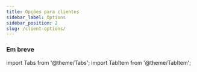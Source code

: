 ```yaml
---
title: Opções para clientes
sidebar_label: Options
sidebar_position: 2
slug: /client-options/
---
```


### Em breve

import Tabs from '@theme/Tabs';
import TabItem from '@theme/TabItem';
<!-- ## Options d'initialisation {#io-factory-options}

### `forceNew` {#forcenew}

Valeur par défaut : `false`

Indique s'il faut créer une nouvelle instance de *Manager*.

Un *Manager* est en charge de la connexion de bas niveau vers le serveur (établie avec le transport HTTP long-polling ou WebSocket). Il gère notamment la logique de reconnexion.

Un *Socket* est l'interface utilisée pour envoyer des événements au serveur et en recevoir. Il appartient à un [*Namespace*](categories/06-Advanced/namespaces.md) donné.

Un même *Manager* peut être rattaché à plusieurs *Sockets*.

Dans l'exemple suivant, un même *Manager* est utilisé pour les 3 *Sockets* (une seule connexion WebSocket) :

```js
const socket = io("https://example.com"); // le namespace principal
const productSocket = io("https://example.com/product"); // le namespace "product"
const orderSocket = io("https://example.com/order"); // le namespace "order"
```

Dans l'exemple suivant, 3 *Managers* différents sont créés (et donc 3 connexions WebSocket distinctes) :

```js
const socket = io("https://example.com"); // le namespace principal
const productSocket = io("https://example.com/product", { forceNew: true }); // le namespace "product"
const orderSocket = io("https://example.com/order", { forceNew: true }); // le namespace "order"
```

La réutilisation d'un *Namespace* existant créera également un nouveau *Manager* à chaque fois :

```js
const socket1 = io(); // création d'un 1er manager
const socket2 = io(); // création d'un 2ème manager
const socket3 = io("/admin"); // réutilisation du 1er manager
const socket4 = io("/admin"); // création d'un 3ème manager
```

### `multiplex` {#multiplex}

Valeur par défaut : `true`

L'opposé de `forceNew` : indique s'il faut réutiliser un *Manager* existant.

```js
const socket = io(); // création d'un 1er manager
const adminSocket = io("/admin", { multiplex: false }); // création d'un 2ème manager
```

## Options du client Engine.IO sous-jacent {#low-level-engine-options}

:::info

Ces paramètres seront communs à tous les *Sockets* rattachés à un même *Manager*.

:::

### `transports` {#transports}

Valeur par défaut : `["polling", "websocket"]`

La connexion de bas niveau au serveur Socket.IO peut être établie soit avec :

- HTTP long-polling : requêtes HTTP successives (`POST` pour l'écriture, `GET` pour la lecture)
- [WebSocket](https://fr.wikipedia.org/wiki/WebSocket)

Dans l'exemple suivant, le transport HTTP long-polling est désactivé :

```js
const socket = io("https://example.com", { transports: ["websocket"] });
```

Note : dans ce cas, les sessions persistantes (« sticky sessions ») ne sont pas nécessaires côté serveur (plus d'informations [ici](categories/02-Server/using-multiple-nodes.md)).

Par défaut, une connexion HTTP long-polling est établie en premier, puis une mise à niveau vers WebSocket est tentée (ce mécanisme est expliqué [ici](categories/01-Documentation/how-it-works.md#upgrade-mechanism)). Vous pouvez forcer l'utilisation du transport WebSocket en premier avec :

```js
const socket = io("https://example.com", {
  transports: ["websocket", "polling"] // utilisation du transport WebSocket en premier, si possible
});

socket.on("connect_error", () => {
  // retour au fonctionnement classique en cas d'erreur
  socket.io.opts.transports = ["polling", "websocket"];
});
```

:::caution

Dans ce cas, la validité de votre [configuration CORS](categories/02-Server/handling-cors.md) ne sera vérifiée que dans les rares cas où la connexion WebSocket ne parvient pas à être établie.

:::

### `upgrade` {#upgrade}

Valeur par défaut : `true`

Indique si le client doit tenter de mettre à niveau le transport utilisé pour la connexion vers le serveur (HTTP long-polling vers WebSocket par exemple).

### `rememberUpgrade` {#rememberupgrade}

Valeur par défaut : `false`

Si cette option est activée et si la connexion WebSocket précédente a réussi, alors la tentative de reconnexion contournera le processus de mise à niveau normal et essaiera d'établir une connexion WebSocket directement. Une tentative de connexion suite à une erreur de transport utilisera le processus de mise à niveau normal.

Il est recommandé d'activer cette option uniquement lorsque vous utilisez des connexions SSL/TLS ou si vous savez que votre réseau ne bloque pas les WebSockets.

### `path` {#path}

Valeur par défaut : `/socket.io/`

Il s'agit du chemin qui est capturé côté serveur.

:::caution

Les valeurs côté serveur et côté client doivent correspondre (sauf si vous utilisez un proxy effectuant une réécriture de chemin entre les deux).

:::

*Client*

```js
import { io } from "socket.io-client";

const socket = io("https://example.com", {
  path: "/my-custom-path/"
});
```

*Serveur*

```js
import { createServer } from "http";
import { Server } from "socket.io";

const httpServer = createServer();
const io = new Server(httpServer, {
  path: "/my-custom-path/"
});
```

Veuillez noter que ceci est différent du chemin dans l'URI, qui représente le [*Namespace*](categories/06-Advanced/namespaces.md).

Exemple :

```js
import { io } from "socket.io-client";

const socket = io("https://example.com/order", {
  path: "/my-custom-path/"
});
```

- le *Socket* est rattaché au *Namespace* "order"
- les requêtes HTTP ressembleront à : `GET https://example.com/my-custom-path/?EIO=4&transport=polling&t=ML4jUwU`

### `query` {#query}

Valeur par défaut : -

Paramètres de requête HTTP additionnels (que l'on retrouve ensuite dans l'objet `socket.handshake.query` côté serveur).

Exemple :

*Client*

```js
import { io } from "socket.io-client";

const socket = io({
  query: {
    x: 42
  }
});
```

*Serveur*

```js
io.on("connection", (socket) => {
  console.log(socket.handshake.query); // affiche { x: "42", EIO: "4", transport: "polling" }
});
```

Les paramètres de requête HTTP ne peuvent pas être mis à jour pendant la durée de la session, donc la modification de l'option `query` côté client ne sera effective que lorsque la session en cours sera fermée et qu'une nouvelle sera créée :

```js
socket.io.on("reconnect_attempt", () => {
  socket.io.opts.query.x++;
});
```

:::info

Les paramètres de requête HTTP suivants sont réservés et ne peuvent pas être utilisés dans votre application :

- `EIO`: la version du protocole ("4" actuellement)
- `transport`: le nom du transport ("polling" ou "websocket")
- `sid`: l'ID de session
- `j`: si une réponse JSONP est requise
- `t`: un horodatage haché utilisé pour le contournement du cache (« cache busting »)

:::

### `extraHeaders` {#extraheaders}

Valeur par défaut : -

En-têtes HTTP additionnels (que l'on retrouve ensuite dans l'objet `socket.handshake.headers` côté serveur).

Exemple :

*Client*

```js
import { io } from "socket.io-client";

const socket = io({
  extraHeaders: {
    "my-custom-header": "1234"
  }
});
```

*Serveur*

```js
io.on("connection", (socket) => {
  console.log(socket.handshake.headers); // un objet contenant "my-custom-header": "1234"
});
```

:::caution

Dans un navigateur, l'option `extraHeaders` sera ignorée si vous activez uniquement le transport WebSocket, car l'API WebSocket ne permet pas de fournir des en-têtes HTTP personnalisés dans le navigateur.

```js
import { io } from "socket.io-client";

const socket = io({
  transports: ["websocket"],
  extraHeaders: {
    "my-custom-header": "1234" // ignored
  }
});
```

Par contre, cela fonctionnera pour un client Node.js ou en React-Native.

:::

Documentation : [WebSocket API](https://developer.mozilla.org/fr/docs/Web/API/WebSockets_API)

### `withCredentials` {#withcredentials}

Valeur par défaut : `false`

Si les demandes intersites doivent ou non être effectuées à l'aide d'informations d'identification telles que des cookies, des en-têtes d'autorisation ou des certificats client TLS.

L'option `withCredentials` n'a aucun effet sur les requêtes effectuées sur un même site.

```js
import { io } from "socket.io-client";

const socket = io("https://my-backend.com", {
  withCredentials: true
});
```

Le serveur doit envoyer les bons en-têtes `Access-Control-Allow-* ` pour autoriser la connexion :

```js
import { createServer } from "http";
import { Server } from "socket.io";

const httpServer = createServer();
const io = new Server(httpServer, {
  cors: {
    origin: "https://my-frontend.com",
    credentials: true
  }
});
```

:::caution

Vous ne pouvez pas utiliser `origin: *` lorsque vous définissez `withCredentials` sur `true`. Cela déclenchera l'erreur suivante :

> <i>Cross-Origin Request Blocked: The Same Origin Policy disallows reading the remote resource at ‘.../socket.io/?EIO=4&transport=polling&t=NvQfU77’. (Reason: Credential is not supported if the CORS header ‘Access-Control-Allow-Origin’ is ‘*’)</i>

:::

Documentation:

- [XMLHttpRequest.withCredentials](https://developer.mozilla.org/fr/docs/Web/API/XMLHttpRequest/withCredentials)
- [Configuration CORS](categories/02-Server/handling-cors.md)

### `forceBase64` {#forcebase64}

Valeur par défaut : `false`

S'il faut forcer l'encodage base64 pour le contenu binaire envoyé via WebSocket (toujours activé pour le transport HTTP long-polling).

### `timestampRequests` {#timestamprequests}

Valeur par défaut : `true`

S'il faut ajouter le paramètre de requête HTTP d'horodatage à chaque requête pour le contournement du cache (« cache busting »).

### `timestampParam` {#timestampparam}

Valeur par défaut : `"t"`

Le nom du paramètre de requête HTTP à utiliser comme clé d'horodatage.

### `closeOnBeforeunload` {#closeonbeforeunload}

*Ajouté en v4.1.0*

Valeur par défaut : `true`

Indique s'il faut (silencieusement) fermer la connexion lorsque l'événement [`beforeunload`](https://developer.mozilla.org/fr/docs/Web/API/Window/beforeunload_event) est émis dans le navigateur.

Avec `closeOnBeforeunload` défini à `false`, un événement `disconnect` sera émis par le *Socket* lorsque l'utilisateur rechargera la page sur Firefox (mais pas sur Chrome ou Safari).

Avec `closeOnBeforeunload` défini à `true`, tous les navigateurs auront le même comportement (pas d'événement `disconnect` lors du rechargement de la page).

:::caution

Si vous utilisez l'événement `beforeunload` dans votre application, pensez à désactiver cette option.

:::

### `protocols` {#protocols}

*Ajouté en v2.0.0*

Valeur par défaut : -

Une valeur qui est une chaîne de caractères représentant un seul protocole ou un tableau de chaînes de caractères représentant une liste de protocoles. Ces chaînes de caractères indiquent des sous-protocoles : un serveur donné pourra implémenter différents sous-protocoles WebSocket (on peut vouloir qu'un serveur soit capable de gérer différents types d'intéraction selon le protocol indiqué).

```js
import { io } from "socket.io-client";

const socket = io({
  transports: ["websocket"],
  protocols: ["my-protocol-v1"]
});
```

*Serveur*

```js
io.on("connection", (socket) => {
  const transport = socket.conn.transport;
  console.log(transport.socket.protocol); // affiche "my-protocol-v1"
});
```

Références :

- https://datatracker.ietf.org/doc/html/rfc6455#section-1.9
- https://developer.mozilla.org/fr/docs/Web/API/WebSocket/WebSocket

### `autoUnref` {#autounref}

*Ajouté en v4.0.0*

Valeur par défaut : `false`

Avec `autoUnref` défini à `true`, le client Socket.IO autorisera le programme à se fermer s'il n'y a pas d'autre timer ou socket TCP actif dans le système d'événements (même si le client est connecté) :

```js
import { io } from "socket.io-client";

const socket = io({
  autoUnref: true
});
```

Voir également : https://nodejs.org/api/timers.html#timeoutunref


### Options spécifiques à Node.js {#nodejs-specific-options}

Les options suivantes sont prises en charge :

- `agent`
- `pfx`
- `key`
- `passphrase`
- `cert`
- `ca`
- `ciphers`
- `rejectUnauthorized`

Veuillez vous référer à la documentation de Node.js :

- [tls.connect(options[, callback])](https://nodejs.org/dist/latest/docs/api/tls.html#tls_tls_connect_options_callback)
- [tls.createSecureContext([options])](https://nodejs.org/dist/latest/docs/api/tls.html#tls_tls_createsecurecontext_options)

Exemple avec un certificat auto-signé :

*Client*

```js
import { readFileSync } from "fs";
import { io } from "socket.io-client";

const socket = io("https://example.com", {
  ca: readFileSync("./cert.pem")
});
```

*Serveur*

```js
import { readFileSync } from "fs";
import { createServer } from "https";
import { Server } from "socket.io";

const httpServer = createServer({
  cert: readFileSync("./cert.pem"),
  key: readFileSync("./key.pem")
});
const io = new Server(httpServer);
```

Exemple avec authentification par certificat client :

*Client*

```js
import { readFileSync } from "fs";
import { io } from "socket.io-client";

const socket = io("https://example.com", {
  ca: readFileSync("./server-cert.pem"),
  cert: readFileSync("./client-cert.pem"),
  key: readFileSync("./client-key.pem"),
});
```

*Serveur*

```js
import { readFileSync } from "fs";
import { createServer } from "https";
import { Server } from "socket.io";

const httpServer = createServer({
  cert: readFileSync("./server-cert.pem"),
  key: readFileSync("./server-key.pem"),
  requestCert: true,
  ca: [
    readFileSync("client-cert.pem")
  ]
});
const io = new Server(httpServer);
```

:::caution

`rejectUnauthorized` is a Node.js-only option, it will not bypass the security check in the browser:

![Security warning in the browser](/images/self-signed-certificate.png)

:::

## Options du *Manager* {#manager-options}

:::info

Ces paramètres seront communs à tous les *Sockets* rattachés à un même *Manager*.

:::

### `reconnection` {#reconnection}

Valeur par défaut : `true`

Si la reconnexion est activée ou non. Si la valeur est `false`, vous devrez vous reconnecter manuellement :

```js
import { io } from "socket.io-client";

const socket = io({
  reconnection: false
});

const tryReconnect = () => {
  setTimeout(() => {
    socket.io.open((err) => {
      if (err) {
        tryReconnect();
      }
    });
  }, 2000);
}

socket.io.on("close", tryReconnect);
```

### `reconnectionAttempts` {#reconnectionattempts}

Valeur par défaut : `Infinity`

Le nombre de tentatives de reconnexion avant abandon.

### `reconnectionDelay` {#reconnectiondelay}

Valeur par défaut : `1000`

Le délai initial en millisecondes avant la reconnexion (affecté par la valeur [randomizationFactor](#randomizationfactor)).

### `reconnectionDelayMax` {#reconnectiondelaymax}

Valeur par défaut : `5000`

Le délai maximal entre deux tentatives de reconnexion. Chaque tentative multiplie le délai de reconnexion par 2.

### `randomizationFactor` {#randomizationfactor}

Valeur par défaut : `0.5`

Le facteur de randomisation utilisé lors de la reconnexion, afin que les clients ne se reconnectent pas exactement au même moment après un redémarrage du serveur par exemple.

Exemple avec les valeurs par défaut :

- la 1ère tentative de reconnexion se produit après 500 à 1500 ms (`1000 * 2^0 * (<un nombre entre -0.5 and 1.5>)`)
- la 2ème tentative de reconnexion se produit après 1000 et 3000 ms (`1000 * 2^1 * (<un nombre entre -0.5 and 1.5>)`)
- la 2ème tentative de reconnexion se produit après 2000 et 5000 ms (`1000 * 2^2 * (<un nombre entre -0.5 and 1.5>)`)
- les tentatives suivantes se produisent après 5000 ms

### `timeout` {#timeout}

Valeur par défaut : `20000`

Délai d'attente en millisecondes pour chaque tentative de connexion.

### `autoConnect` {#autoconnect}

Valeur par défaut : `true`

Indique si le *Manager* se connecte automatiquement lors de la création. Dans le cas contraire, vous devrez vous connecter manuellement :

```js
import { io } from "socket.io-client";

const socket = io({
  autoConnect: false
});

socket.connect();
// or
socket.io.open();
```

### `parser` {#parser}

*Ajouté en v2.2.0*

Valeur par défaut : `require("socket.io-parser")`

Le *parser* utilisé pour sérialiser/désérialiser les messages. Veuillez consulter la documentation [ici](categories/06-Advanced/custom-parser.md) pour plus d'informations.

## Options du *Socket* {#socket-options}

:::info

Ces paramètres seront spécifiques au *Socket*.

:::

### `auth` {#auth}

*Ajouté en v3.0.0*

Valeur par défaut : -

Données envoyées lors de l'accès à un *Namespace* (voir aussi [ici](categories/02-Server/middlewares.md#sending-credentials)).

Exemple :

*Client*

```js
import { io } from "socket.io-client";

const socket = io({
  auth: {
    token: "abcd"
  }
});

// ou avec une fonction
const socket = io({
  auth: (cb) => {
    cb({ token: localStorage.token })
  }
});
```

*Serveur*

```js
io.on("connection", (socket) => {
  console.log(socket.handshake.auth); // affiche { token: "abcd" }
});
```

Vous pouvez mettre à jour l'objet `auth` lorsque l'accès au *Namespace* est refusé :

```js
socket.on("connect_error", (err) => {
  if (err.message === "invalid credentials") {
    socket.auth.token = "efgh";
    socket.connect();
  }
});
```

Ou forcer manuellement le *Socket* à se reconnecter :

```js
socket.auth.token = "efgh";
socket.disconnect().connect();
``` -->
